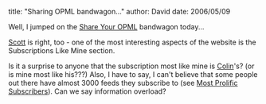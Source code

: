 
title: "Sharing OPML bandwagon..."
author: David
date: 2006/05/09

Well, I jumped on the [Share Your OPML](http://share.opml.org/) bandwagon today...

[Scott](http://www.hanselman.com/blog/ShareMyOPMLEveryonesDoingIt.aspx) is right, too - one of the most interesting aspects of the website is the Subscriptions Like Mine section.

Is it a surprise to anyone that the subscription most like mine is [Colin](http://www.colinneller.com/blog/)'s? (or is mine most like his???) Also, I have to say, I can't believe that some people out there have almost 3000 feeds they subscribe to (see [Most Prolific Subscribers](http://share.opml.org/prolificsubscribers/)). Can we say information overload?
